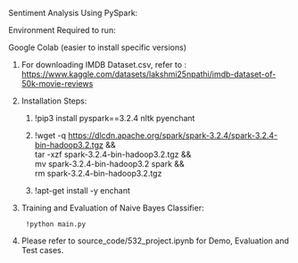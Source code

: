 Sentiment Analysis Using PySpark:

Environment Required to run:

Google Colab (easier to install specific versions)

1. For downloading IMDB Dataset.csv, refer to : https://www.kaggle.com/datasets/lakshmi25npathi/imdb-dataset-of-50k-movie-reviews

2. Installation Steps:

    1. !pip3 install pyspark==3.2.4 nltk pyenchant

    2. !wget -q https://dlcdn.apache.org/spark/spark-3.2.4/spark-3.2.4-bin-hadoop3.2.tgz && \
        tar -xzf spark-3.2.4-bin-hadoop3.2.tgz && \
        mv spark-3.2.4-bin-hadoop3.2 spark && \
        rm spark-3.2.4-bin-hadoop3.2.tgz

    3. !apt-get install -y enchant

3. Training and Evaluation of Naive Bayes Classifier:

        !python main.py

4. Please refer to source_code/532_project.ipynb for Demo, Evaluation and Test cases.


